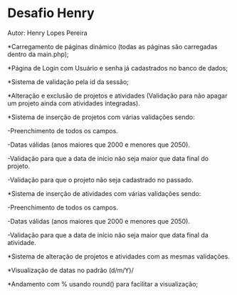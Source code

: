 # Desafio Henry

Autor: Henry Lopes Pereira

*Carregamento de páginas dinámico (todas as páginas são carregadas dentro da main.php);

*Página de Login com Usuário e senha já cadastrados no banco de dados;

*Sistema de validação pela id da sessão;

*Alteração e exclusão de projetos e atividades (Validação para não apagar um projeto ainda com atividades integradas).


*Sistema de inserção de projetos com várias validações sendo:

-Preenchimento de todos os campos.

-Datas válidas (anos maiores que 2000 e menores que 2050).

-Validação para que a data de início não seja maior que data final do projeto.

-Validação para que o projeto não seja cadastrado no passado.



*Sistema de inserção de atividades com várias validações sendo:

-Preenchimento de todos os campos.

-Datas válidas (anos maiores que 2000 e menores que 2050).

-Validação para que a data de início não seja maior que data final da atividade.


*Sistema de alteração de projetos e atividades com as mesmas validações.

*Visualização de datas no padrão (d/m/Y)/

*Andamento com % usando round() para facilitar a visualização;
